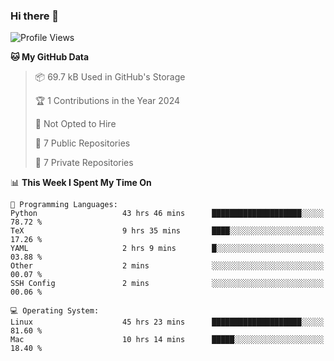 ### Hi there 👋

<!--
**huayuan4396/huayuan4396** is a ✨ _special_ ✨ repository because its `README.md` (this file) appears on your GitHub profile.

Here are some ideas to get you started:

- 🔭 I’m currently working on ...
- 🌱 I’m currently learning ...
- 👯 I’m looking to collaborate on ...
- 🤔 I’m looking for help with ...
- 💬 Ask me about ...
- 📫 How to reach me: ...
- 😄 Pronouns: ...
- ⚡ Fun fact: ...
-->

<!--START_SECTION:waka-->
![Profile Views](http://img.shields.io/badge/Profile%20Views-20-blue)

**🐱 My GitHub Data** 

> 📦 69.7 kB Used in GitHub's Storage 
 > 
> 🏆 1 Contributions in the Year 2024
 > 
> 🚫 Not Opted to Hire
 > 
> 📜 7 Public Repositories 
 > 
> 🔑 7 Private Repositories 
 > 
📊 **This Week I Spent My Time On** 

```text
💬 Programming Languages: 
Python                   43 hrs 46 mins      ████████████████████░░░░░   78.72 % 
TeX                      9 hrs 35 mins       ████░░░░░░░░░░░░░░░░░░░░░   17.26 % 
YAML                     2 hrs 9 mins        █░░░░░░░░░░░░░░░░░░░░░░░░   03.88 % 
Other                    2 mins              ░░░░░░░░░░░░░░░░░░░░░░░░░   00.07 % 
SSH Config               2 mins              ░░░░░░░░░░░░░░░░░░░░░░░░░   00.06 % 

💻 Operating System: 
Linux                    45 hrs 23 mins      ████████████████████░░░░░   81.60 % 
Mac                      10 hrs 14 mins      █████░░░░░░░░░░░░░░░░░░░░   18.40 % 
```


<!--END_SECTION:waka-->
